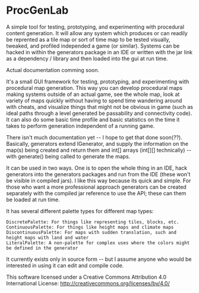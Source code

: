 # ProcGenLab

A simple tool for testing, prototyping, and experimenting with procedural content generation.  It will allow any system which produces or can readily be reprented as a tile map or sort of time map to be tested visually, tweaked, and profiled independed 
a game (or similar).  Systems can be hacked in within the generators package in an IDE or written with the jar link as a 
dependency / library and then loaded into the gui at run time.

Actual documentation comming soon.

It's a small GUI framework for testing, prototyping, and experimenting with procedural map generation.  This way you can develop procedural maps making systems outside of an actual game, see the whole map, look at variety of maps quickly without having to spend time wandering around with cheats, and visualize things that might not be obvious in game (such as ideal paths through a level generated be passability and connectivity code).  It can also do some basic time profile and basic statistics on the time it takes to perform generation independent of a running game.

There isn't much documentation yet -- I hope to get that done soon(??).  Basically, generators extend IGenerator, and supply the information on the map(s) being created and return them and int[] arrays (int[][] technically) -- with generate() being called to generate the maps.

It can be used in two ways.  One is to open the whole thing in an IDE, hack generators into the generators packages and run from the IDE (these won't be visible in compiled jars).  I like this way because its quick and simple.  For those who want a more professional approach generators can be created separately with the compiled jar reference to use the API; these can them be loaded at run time.

It has several different palette types for different map types:

    DiscretePalette: For things like representing tiles, blocks, etc.
    ContinuousPalette: For things like height maps and climate maps
    DiscontinuousPalette: For maps with sudden translation, such and height maps with land and water
    LiteralPalette: A non-palette for complex uses where the colors might be defined in the generator

It currently exists only in source form -- but I assume anyone who would be interested in using it can edit and compile code.

This software licensed under a Creative Commons Attribution 4.0 International License: http://creativecommons.org/licenses/by/4.0/


